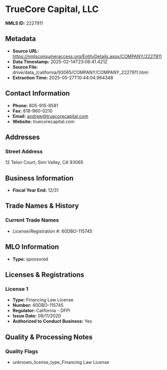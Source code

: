 # TrueCore Capital, LLC

**NMLS ID:** 2227911

## Metadata
- **Source URL:** https://nmlsconsumeraccess.org/EntityDetails.aspx/COMPANY/2227911
- **Data Timestamp:** 2025-02-14T23:06:41.421Z
- **Source File:** drive/data_/california/93065/COMPANY/COMPANY_2227911.html
- **Extraction Time:** 2025-05-27T10:44:04.964348

## Contact Information
- **Phone:** 805-915-8581
- **Fax:** 818-960-0210
- **Email:** andrew@truecorecapital.com
- **Website:** truecorecapital.com

## Addresses
### Street Address
12 Telon Court; Simi Valley, CA 93065

## Business Information
- **Fiscal Year End:** 12/31

## Trade Names & History
### Current Trade Names
- License/Registration #: 60DBO-115745

## MLO Information
- **Type:** sponsored

## Licenses & Registrations

### License 1
- **Type:** Financing Law License
- **Number:** 60DBO-115745
- **Regulator:** California - DFPI
- **Issue Date:** 09/11/2020
- **Authorized to Conduct Business:** Yes

## Quality & Processing Notes
### Quality Flags
- unknown_license_type_Financing Law License

